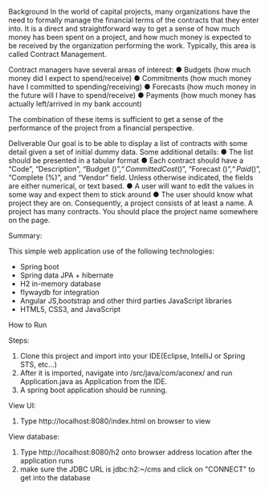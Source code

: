 Background
In the world of capital projects, many organizations have the need to formally manage the
financial terms of the contracts that they enter into. It is a direct and straightforward way to get a
sense of how much money has been spent on a project, and how much money is expected to
be received by the organization performing the work. Typically, this area is called Contract Management.

Contract managers have several areas of interest:
● Budgets (how much money did I expect to spend/receive)
● Commitments (how much money have I committed to spending/receiving)
● Forecasts (how much money in the future will I have to spend/receive)
● Payments (how much money has actually left/arrived in my bank account)

The combination of these items is sufficient to get a sense of the performance of the project
from a financial perspective.

Deliverable
Our goal is to be able to display a list of contracts with some detail given a set of initial dummy
data. Some additional details:
● The list should be presented in a tabular format
● Each contract should have a “Code”, “Description”, “Budget ($)”, “Committed Cost ($)”,
“Forecast ($)”, “Paid ($)”, “Complete (%)”, and “Vendor” field. Unless otherwise
indicated, the fields are either numerical, or text based.
● A user will want to edit the values in some way and expect them to stick around
● The user should know what project they are on. Consequently, a project consists of at
least a name. A project has many contracts. You should place the project name
somewhere on the page.


Summary:

This simple web application use of the following technologies:

- Spring boot
- Spring data JPA + hibernate
- H2 in-memory database
- flywaydb for integration
- Angular JS,bootstrap and other third parties JavaScript libraries
- HTML5, CSS3, and JavaScript


How to Run

Steps:
1. Clone this project and import into your IDE(Eclipse, IntelliJ or Spring STS, etc...)
2. After it is imported, navigate into /src/java/com/aconex/ and run Application.java as Application from the IDE.
3. A spring boot application should be running.

View UI:
1. Type http://localhost:8080/index.html on browser to view


View database:

1. Type http://localhost:8080/h2 onto browser address location after the application runs
2. make sure the JDBC URL is jdbc:h2:~/cms and click on "CONNECT" to get into the database





